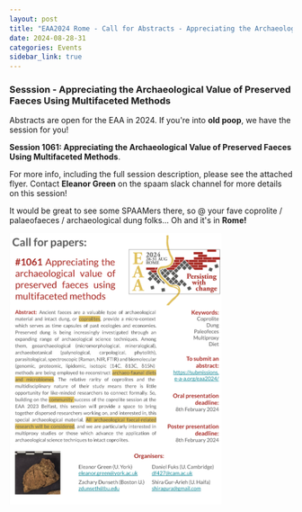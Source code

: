 ```yaml
---
layout: post
title: "EAA2024 Rome - Call for Abstracts - Appreciating the Archaeological Value of Preserved Faeces Using Multifaceted Methods"
date: 2024-08-28-31
categories: Events
sidebar_link: true
---
```


### Sesssion - Appreciating the Archaeological Value of Preserved Faeces Using Multifaceted Methods
Abstracts are open for the EAA in 2024. If you're into **old poop**, we have the session for you!

**Session 1061: Appreciating the Archaeological Value of Preserved Faeces Using Multifaceted Methods**.

For more info, including the full session description, please see the attached flyer.
Contact **Eleanor Green** on the spaam slack channel for more details on this session!

It would be great to see some SPAAMers there, so @ your fave coprolite / palaeofaeces / archaeological dung folks... 
Oh and it's in **Rome!**

<img src="/assets/media/Session_1061_Coprolite.png" class="left" width="75%" >